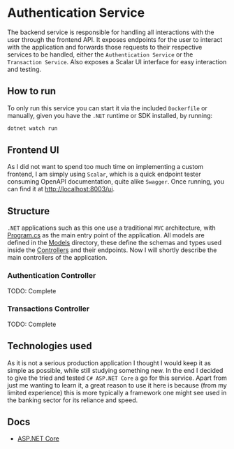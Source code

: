 # Authentication Service

The backend service is responsible for handling all interactions with the user through the frontend API. It exposes endpoints for the user to interact with the application and forwards those requests to their respective services to be handled, either the `Authentication Service` or the `Transaction Service`. Also exposes a Scalar UI interface for easy interaction and testing.

## How to run

To only run this service you can start it via the included `Dockerfile` or manually, given you have the `.NET` runtime or SDK installed, by running:

```bash
dotnet watch run
```

## Frontend UI

As I did not want to spend too much time on implementing a custom frontend, I am simply using `Scalar`, which is a quick endpoint tester consuming OpenAPI documentation, quite alike `Swagger`. Once running, you can find it at [http://localhost:8003/ui]("http://localhost:8003/ui").

## Structure

`.NET` applications such as this one use a traditional `MVC` architecture, with [Program.cs](./Program.cs) as the main entry point of the application. All models are defined in the [Models](./Models/) directory, these define the schemas and types used inside the [Controllers](./Controllers/) and their endpoints. Now I will shortly describe the main controllers of the application.

### Authentication Controller

TODO: Complete

### Transactions Controller

TODO: Complete

## Technologies used

As it is not a serious production application I thought I would keep it as simple as possible, while still studying something new. In the end I decided to give the tried and tested `C# ASP.NET Core` a go for this service. Apart from just me wanting to learn it, a great reason to use it here is because (from my limited experience) this is more typically a framework one might see used in the banking sector for its reliance and speed.

## Docs

- [ASP.NET Core](https://learn.microsoft.com/en-us/aspnet/core/?view=aspnetcore-9.0)
